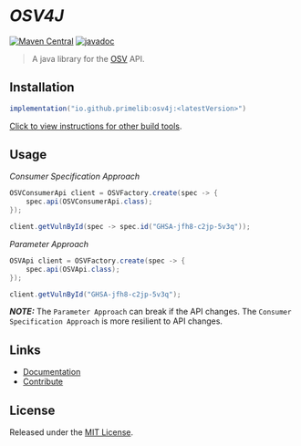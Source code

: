 # *OSV4J*

[![Maven Central](https://img.shields.io/maven-central/v/io.github.primelib/osv4j)](https://central.sonatype.com/artifact/io.github.primelib/osv4j)
[![javadoc](https://javadoc.io/badge2/io.github.primelib/osv4j/javadoc.svg)](https://javadoc.io/doc/io.github.primelib/osv4j)

> A java library for the [OSV](https://osv.dev/) API.

## Installation

```gradle
implementation("io.github.primelib:osv4j:<latestVersion>")
```

[Click to view instructions for other build tools](https://central.sonatype.com/artifact/io.github.primelib/osv4j).

## Usage

*Consumer Specification Approach*

```java
OSVConsumerApi client = OSVFactory.create(spec -> {
    spec.api(OSVConsumerApi.class);
});

client.getVulnById(spec -> spec.id("GHSA-jfh8-c2jp-5v3q"));
```

*Parameter Approach*

```java
OSVApi client = OSVFactory.create(spec -> {
    spec.api(OSVApi.class);
});

client.getVulnById("GHSA-jfh8-c2jp-5v3q");
```

**_NOTE:_** The  `Parameter Approach` can break if the API changes. The `Consumer Specification Approach` is more resilient to API changes.

## Links

- [Documentation](https://primelib.github.io)
- [Contribute](https://primelib.github.io/contribution/)

## License

Released under the [MIT License](./LICENSE).
